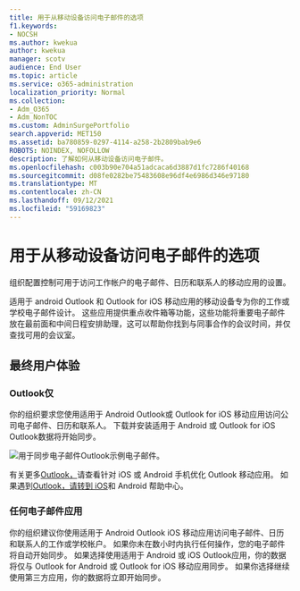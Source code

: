 ```yaml
---
title: 用于从移动设备访问电子邮件的选项
f1.keywords:
- NOCSH
ms.author: kwekua
author: kwekua
manager: scotv
audience: End User
ms.topic: article
ms.service: o365-administration
localization_priority: Normal
ms.collection:
- Adm_O365
- Adm_NonTOC
ms.custom: AdminSurgePortfolio
search.appverid: MET150
ms.assetid: ba780859-0297-4114-a258-2b2809bab9e6
ROBOTS: NOINDEX, NOFOLLOW
description: 了解如何从移动设备访问电子邮件。
ms.openlocfilehash: c003b90e704a51adcaca6d3887d1fc7286f40168
ms.sourcegitcommit: d08fe0282be75483608e96df4e6986d346e97180
ms.translationtype: MT
ms.contentlocale: zh-CN
ms.lasthandoff: 09/12/2021
ms.locfileid: "59169823"
---
```

# <a name="options-for-accessing-email-from-your-mobile-device"></a>用于从移动设备访问电子邮件的选项

组织配置控制可用于访问工作帐户的电子邮件、日历和联系人的移动应用的设置。

适用于 android Outlook 和 Outlook for iOS 移动应用的移动设备专为你的工作或学校电子邮件设计。 这些应用提供重点收件箱[](https://support.microsoft.com/office/f445ad7f-02f4-4294-a82e-71d8964e3978)等功能，这些功能将重要电子邮件放在最前面和中间日程安排助理[](https://support.microsoft.com/office/scheduling-made-easy-in-outlook-mobile-11c5bee5-d78a-4a2b-80c2-2b386ddb4470)，这可以帮助你找到与同事合作的会议时间，并仅查找可用的会议室。
  
## <a name="end-user-experience"></a>最终用户体验

### <a name="outlook-only"></a>Outlook仅

你的组织要求您使用适用于 Android Outlook或 Outlook for iOS 移动应用访问公司电子邮件、日历和联系人。 下载并安装适用于 Android 或 Outlook for iOS Outlook数据将开始同步。

![用于同步电子邮件Outlook示例电子邮件。](../../media/798d942a-4181-4dcb-8039-cd9f2edd9723.png)

有关更多[Outlook，](https://support.microsoft.com/office/de075b19-b73c-4d8a-841b-459982c7e890)请查看针对 iOS 或 Android 手机优化 Outlook 移动应用。 如果遇到[Outlook，请转到 iOS](https://support.microsoft.com/office/cd84214e-a5ac-4e95-9ea3-e07f78d0cde6)和 Android 帮助中心。

### <a name="any-email-app"></a>任何电子邮件应用

你的组织建议你使用适用于 Android Outlook iOS 移动应用访问电子邮件、日历和联系人的工作或学校帐户。 如果你未在数小时内执行任何操作，您的电子邮件将自动开始同步。 如果选择使用适用于 Android 或 iOS Outlook应用，你的数据将仅与 Outlook for Android 或 Outlook for iOS 移动应用同步。 如果你选择继续使用第三方应用，你的数据将立即开始同步。